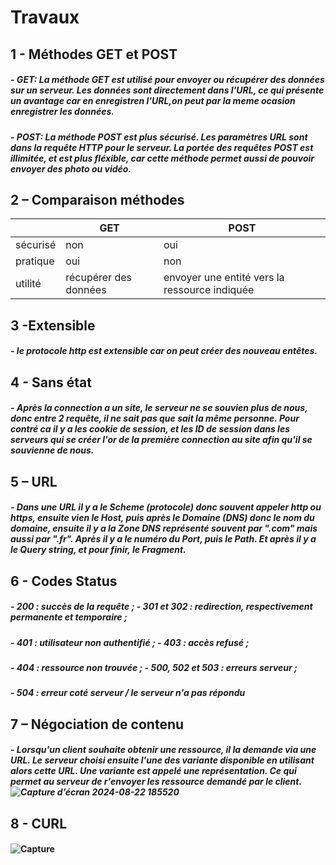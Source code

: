 # Travaux
## 1 - Méthodes GET et POST
##### - GET: La méthode GET est utilisé pour envoyer ou récupérer des données sur un serveur. Les données sont directement dans l'URL, ce qui présente un avantage car en enregistren l'URL,on peut par la meme ocasion enregistrer les données.

##### - POST: La méthode POST est plus sécurisé. Les paramètres URL sont dans la requête HTTP pour le serveur. La portée des requêtes POST est illimitée, et est plus fléxible, car cette méthode permet aussi de pouvoir envoyer des photo ou vidéo.

## 2 – Comparaison méthodes
|                        |GET  					|POST |
|-----------------------|----------------------|-----------|
|sécurisé|non  					|oui|
|pratique|oui  					|non|
|utilité |récupérer des données  |envoyer une entité vers la ressource indiquée|
	
## 3 -Extensible
##### -  le protocole http est extensible car on peut créer des nouveau entêtes.
	
## 4 - Sans état 
##### - Après la connection a un site, le serveur ne se souvien plus de nous, donc entre 2 requête, il ne sait pas que sait la même personne. Pour contré ca il y a les cookie de session, et les ID de session dans les serveurs qui se créer l'or de la première connection au site afin qu'il se souvienne de nous.

## 5 – URL
##### - Dans une URL il y a le Scheme (protocole) donc souvent appeler http ou https, ensuite vien le Host, puis après le Domaine (DNS) donc le nom du domaine, ensuite il y a la Zone DNS représenté souvent par ".com" mais aussi par ".fr". Après il y a le numéro du Port, puis le Path. Et après il y a le Query string, et pour finir, le Fragment.

## 6 - Codes Status
##### - 200 : succès de la requête ;        - 301 et 302 : redirection, respectivement permanente et temporaire ;
##### - 401 : utilisateur non authentifié ; - 403 : accès refusé ;
##### - 404 : ressource non trouvée ;       - 500, 502 et 503 : erreurs serveur ;
##### - 504 : erreur coté serveur / le serveur n'a pas répondu

## 7 – Négociation de contenu
##### - Lorsqu'un client souhaite obtenir une ressource, il la demande via une URL. Le serveur choisi ensuite l'une des variante disponible en utilisant alors cette URL. Une variante est appelé une représentation. Ce qui permet au serveur de r'envoyer les ressource demandé par le client. ![Capture d’écran 2024-08-22 185520](https://github.com/user-attachments/assets/d8ec9b0c-a7cc-4ecb-aeb7-6db2ab95ce7a)

## 8 - CURL
#### ![Capture](https://github.com/user-attachments/assets/ee5d153e-2448-431b-81a0-41ee11517631)




